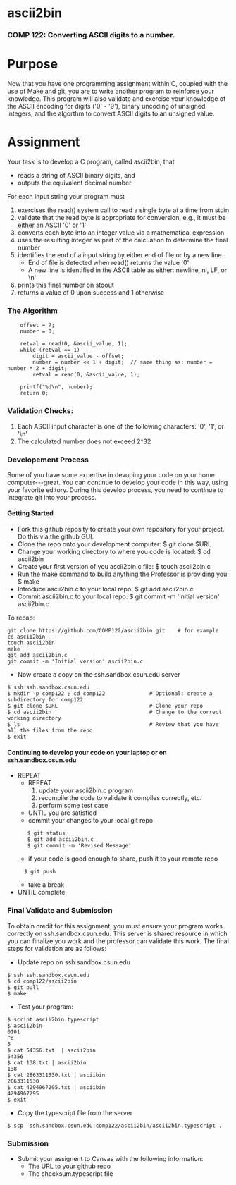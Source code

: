 # ascii2bin

### COMP 122: Converting ASCII digits to a number.


# Purpose
Now that you have one programming assignment within C, coupled with the use of Make and git, you are to write another program to reinforce your knowledge.  This program will also validate and exercise your knowledge of the ASCII encoding for digits ('0' - '9'), binary uncoding of unsigned integers, and the algorthm to convert ASCII digits to an unsigned value.

# Assignment
Your task is to develop a C program, called ascii2bin, that
  * reads a string of ASCII binary digits, and 
  * outputs the equivalent decimal number 

For each input string your program must
  1. exercises the read() system call to read a single byte at a time from stdin
  1. validate that the read byte is appropriate for conversion, e.g., it must be either an ASCII '0' or '1'
  1. converts each byte into an integer value via a mathematical expression
  1. uses the resulting integer as part of the calcuation to determine the final number
  1. identifies the end of a input string by either end of file or by a new line.
      *  End of file is detected when read() returns the value '0'
      *  A new line is identified in the ASCII table as either: newline, nl, LF, or \n'
  3. prints this final number on stdout
  4. returns a value of 0 upon success and 1 otherwise


### The Algorithm
```
    offset = ?;
    number = 0;
    
    retval = read(0, &ascii_value, 1);
    while (retval == 1)
        digit = ascii_value - offset;
        number = number << 1 + digit;  // same thing as: number = number * 2 + digit; 
        retval = read(0, &ascii_value, 1);
        
    printf("%d\n", number);
    return 0;
```

### Validation Checks:
1. Each ASCII input character is one of the following characters: '0', '1', or '\n'
1. The calculated number does not exceed 2^32

### Developement Process
Some of you have some expertise in devoping your code on your home computer---great.  You can continue to develop your code in this way, using your favorite editory.  During this develop process, you need to continue to integrate git into your process.  


#### Getting Started
  * Fork this github reposity to create your own repository for your project.  Do this via the github GUI.
  * Clone the repo onto your development computer:  $ git clone $URL
  * Change your working directory to where you code is located:  $ cd ascii2bin
  * Create your first version of you ascii2bin.c file: $ touch ascii2bin.c
  * Run the make command to build anything the Professor is providing you: $ make
  * Introduce ascii2bin.c to your local repo: $ git add ascii2bin.c
  * Commit ascii2bin.c to your local repo:  $ git commit -m 'Initial version' ascii2bin.c

To recap:
```
git clone https://github.com/COMP122/ascii2bin.git    # for example
cd ascii2bin
touch ascii2bin
make
git add ascii2bin.c
git commit -m 'Initial version' ascii2bin.c
```

  * Now create a copy on the ssh.sandbox.csun.edu server
```
$ ssh ssh.sandbox.csun.edu
$ mkdir -p comp122 ; cd comp122              # Optional: create a subdirectory for comp122
$ git clone $URL                             # Clone your repo
$ cd ascii2bin                               # Change to the correct working directory
$ ls                                         # Review that you have all the files from the repo
$ exit
```

#### Continuing to develop your code on your laptop or on ssh.sandbox.csun.edu

* REPEAT
    * REPEAT
      1. update your ascii2bin.c program
      1. recompile the code to validate it compiles correctly, etc.
      1. perform some test case
    * UNTIL you are satisfied 
    * commit your changes to your local git repo
    ```
       $ git status
       $ git add ascii2bin.c
       $ git commit -m 'Revised Message'
    ```
    * if your code is good enough to share, push it to your remote repo
    ```
      $ git push
    ```
    * take a break
* UNTIL complete


### Final Validate and Submission
To obtain credit for this assignment, you must ensure your program works correctly on ssh.sandbox.csun.edu.  This server is shared resource in which you can finalize you work and the professor can validate this work.  The final steps for validation are as follows:

* Update repo on ssh.sandbox.csun.edu
```
$ ssh ssh.sandbox.csun.edu
$ cd comp122/ascii2bin
$ git pull
$ make    
```

* Test your program:
```
$ script ascii2bin.typescript 
$ ascii2bin
0101
^d
5
$ cat 54356.txt  | ascii2bin
54356
$ cat 138.txt | ascii2bin
138
$ cat 2863311530.txt | asciibin
2863311530
$ cat 4294967295.txt | asciibin
4294967295
$ exit
```
* Copy the typescript file from the server
```
$ scp  ssh.sandbox.csun.edu:comp122/ascii2bin/ascii2bin.typescript .
```

### Submission
* Submit your assignent to Canvas with the following information:
  * The URL to your github repo
  * The checksum.typescript file

